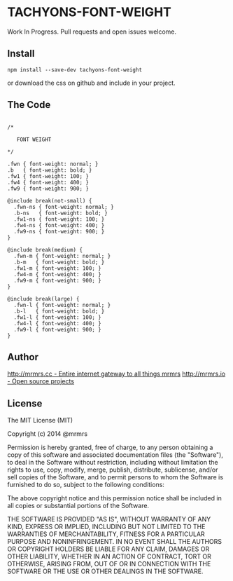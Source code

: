 # TACHYONS-FONT-WEIGHT

Work In Progress. Pull requests and open issues welcome.

## Install
```
npm install --save-dev tachyons-font-weight
```
or download the css on github and include in your project.

## The Code
```

/*

   FONT WEIGHT

*/

.fwn { font-weight: normal; }
.b   { font-weight: bold; }
.fw1 { font-weight: 100; }
.fw4 { font-weight: 400; }
.fw9 { font-weight: 900; }

@include break(not-small) {
  .fwn-ns { font-weight: normal; }
  .b-ns   { font-weight: bold; }
  .fw1-ns { font-weight: 100; }
  .fw4-ns { font-weight: 400; }
  .fw9-ns { font-weight: 900; }
}

@include break(medium) {
  .fwn-m { font-weight: normal; }
  .b-m   { font-weight: bold; }
  .fw1-m { font-weight: 100; }
  .fw4-m { font-weight: 400; }
  .fw9-m { font-weight: 900; }
}

@include break(large) {
  .fwn-l { font-weight: normal; }
  .b-l   { font-weight: bold; }
  .fw1-l { font-weight: 100; }
  .fw4-l { font-weight: 400; }
  .fw9-l { font-weight: 900; }
}
```

## Author

[http://mrmrs.cc - Entire internet gateway to all things mrmrs](http://mrmrs.cc)
[http://mrmrs.io - Open source projects](http://mrmrs.io)

## License

The MIT License (MIT)

Copyright (c) 2014 @mrmrs

Permission is hereby granted, free of charge, to any person obtaining a copy
of this software and associated documentation files (the "Software"), to deal
in the Software without restriction, including without limitation the rights
to use, copy, modify, merge, publish, distribute, sublicense, and/or sell
copies of the Software, and to permit persons to whom the Software is
furnished to do so, subject to the following conditions:

The above copyright notice and this permission notice shall be included in
all copies or substantial portions of the Software.

THE SOFTWARE IS PROVIDED "AS IS", WITHOUT WARRANTY OF ANY KIND, EXPRESS OR
IMPLIED, INCLUDING BUT NOT LIMITED TO THE WARRANTIES OF MERCHANTABILITY,
FITNESS FOR A PARTICULAR PURPOSE AND NONINFRINGEMENT. IN NO EVENT SHALL THE
AUTHORS OR COPYRIGHT HOLDERS BE LIABLE FOR ANY CLAIM, DAMAGES OR OTHER
LIABILITY, WHETHER IN AN ACTION OF CONTRACT, TORT OR OTHERWISE, ARISING FROM,
OUT OF OR IN CONNECTION WITH THE SOFTWARE OR THE USE OR OTHER DEALINGS IN
THE SOFTWARE.

